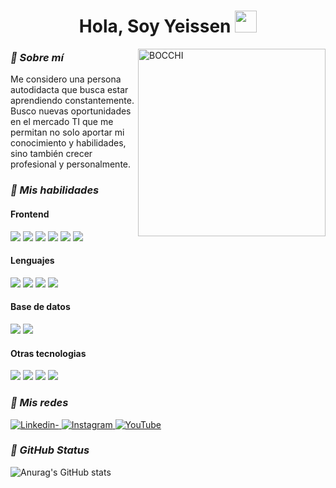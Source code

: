 <h1 align="center"><b>Hola, Soy Yeissen </b><img src="https://media.giphy.com/media/hvRJCLFzcasrR4ia7z/giphy.gif" width="35"></h1>

<!-- IMAGEN A LA DERECHA POR SI QUIERO -->
<!--  <img align="right" width=300px alt="Unicorn" src="https://c.tenor.com/GN73MKBawZYAAAAi/busy-cute.gif" /> -->
<img align="right" width=300px alt="BOCCHI" src="https://c.wallhere.com/photos/d9/3f/BOCCHI_THE_ROCK_Hitori_Bocchi_guitar_forest_vertical_pink_hair-2209797.jpg!d" /> 

***<h3>🚀 Sobre mí</h3>***
Me considero una persona autodidacta que busca estar aprendiendo constantemente. Busco nuevas oportunidades en el mercado TI que me permitan no solo aportar mi conocimiento y habilidades, sino también crecer profesional y personalmente.
 
<!-- **Actualmente trabajando en**: Soporte IT y desarrollo de proyectos personales.   -->

***<h3>🚀 Mis habilidades</h3>***
<h4> Frontend </h4>
<span>
   <img src="https://img.shields.io/badge/html5-%23E34F26.svg?style=for-the-badge&logo=html5&logoColor=white">
   <img src="https://img.shields.io/badge/css3-%231572B6.svg?style=for-the-badge&logo=css3&logoColor=white">
   <img src="https://img.shields.io/badge/react-%2320232a.svg?style=for-the-badge&logo=react&logoColor=%2361DAFB">
   <img src="https://img.shields.io/badge/vite-%23646CFF.svg?style=for-the-badge&logo=vite&logoColor=white">
   <img src="https://img.shields.io/badge/tailwindcss-%2338B2AC.svg?style=for-the-badge&logo=tailwind-css&logoColor=white">
   <img src="https://img.shields.io/badge/figma-%23F24E1E.svg?style=for-the-badge&logo=figma&logoColor=white">
</span>

<h4> Lenguajes </h4>
<span> 
   <img src="https://img.shields.io/badge/javascript-%23323330.svg?style=for-the-badge&logo=javascript&logoColor=%23F7DF1E">
   <img src="https://img.shields.io/badge/node.js-6DA55F?style=for-the-badge&logo=node.js&logoColor=white">
   <img src="https://img.shields.io/badge/java-%23ED8B00.svg?style=for-the-badge&logo=openjdk&logoColor=white">
   <img src="https://img.shields.io/badge/spring-%236DB33F.svg?style=for-the-badge&logo=spring&logoColor=white">
</span>

<h4> Base de datos </h4>
<span> 
  <img src="https://img.shields.io/badge/mysql-4479A1.svg?style=for-the-badge&logo=mysql&logoColor=white">
  <img src="https://img.shields.io/badge/Microsoft%20SQL%20Server-CC2927?style=for-the-badge&logo=microsoft%20sql%20server&logoColor=white">
</span>

<h4> Otras tecnologias </h4>
<span> 
  <img src="https://img.shields.io/badge/github-%23121011.svg?style=for-the-badge&logo=github&logoColor=white">
  <img src="https://img.shields.io/badge/Postman-FF6C37?style=for-the-badge&logo=postman&logoColor=white">
  <img src="https://img.shields.io/badge/vercel-%23000000.svg?style=for-the-badge&logo=vercel&logoColor=white">
  <img src="https://img.shields.io/badge/NPM-%23CB3837.svg?style=for-the-badge&logo=npm&logoColor=white">
</span>

***<h3>🚀 Mis redes </h3>***
<a href= "https://www.linkedin.com/in/yeissen-beckam-macalupu-marchan/">
 <img src="https://img.shields.io/badge/linkedin-%230077B5.svg?style=for-the-badge&logo=linkedin&logoColor=white" alt="Linkedin-">
</a>
<a href= "https://www.instagram.com/yeissen.dev?igsh=YnUzZGU1emZlbnhm">
 <img src="https://img.shields.io/badge/Instagram-%23E4405F.svg?style=for-the-badge&logo=Instagram&logoColor=white" alt="Instagram">
</a>
<a href= "">
 <img src="https://img.shields.io/badge/YouTube-%23FF0000.svg?style=for-the-badge&logo=YouTube&logoColor=white" alt="YouTube">
</a>

***<h3>🚀 GitHub Status </h3>***
<!-- ![Anurag's GitHub stats](https://github-readme-stats.vercel.app/api?username=YeisonMC&show_icons=true&theme=tokyonight) -->
![Anurag's GitHub stats](https://github-readme-stats.vercel.app/api?username=YeisonMC&show_icons=true&theme=onedark&text_color=A9725C&icon_color=ffffff)
